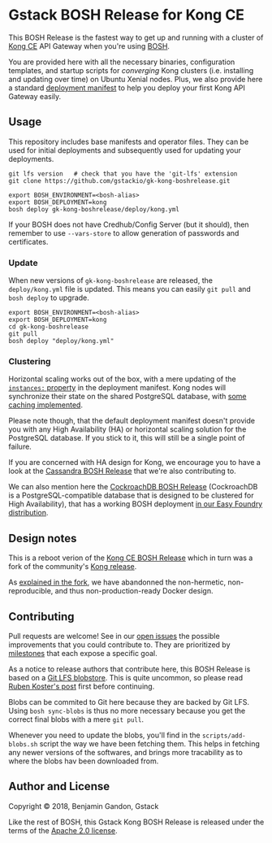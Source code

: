 # Gstack BOSH Release for Kong CE

This BOSH Release is the fastest way to get up and running with a cluster of
[Kong CE][kong_ce] API Gateway when you're using [BOSH][bosh_io].

You are provided here with all the necessary binaries, configuration
templates, and startup scripts for _converging_ Kong clusters (i.e. installing
and updating over time) on Ubuntu Xenial nodes. Plus, we also provide here a
standard [deployment manifest][depl_manifest] to help you deploy your first
Kong API Gateway easily.

[bosh_io]: https://bosh.io/
[kong_ce]: https://konghq.com/kong-community-edition/
[depl_manifest]: ./deploy/kong.yml



## Usage

This repository includes base manifests and operator files. They can be used
for initial deployments and subsequently used for updating your deployments.

```
git lfs version   # check that you have the 'git-lfs' extension
git clone https://github.com/gstackio/gk-kong-boshrelease.git

export BOSH_ENVIRONMENT=<bosh-alias>
export BOSH_DEPLOYMENT=kong
bosh deploy gk-kong-boshrelease/deploy/kong.yml
```

If your BOSH does not have Credhub/Config Server (but it should), then
remember to use `--vars-store` to allow generation of passwords and
certificates.



### Update

When new versions of `gk-kong-boshrelease` are released, the `deploy/kong.yml`
file is updated. This means you can easily `git pull` and `bosh deploy` to
upgrade.

```
export BOSH_ENVIRONMENT=<bosh-alias>
export BOSH_DEPLOYMENT=kong
cd gk-kong-boshrelease
git pull
bosh deploy "deploy/kong.yml"
```



### Clustering

Horizontal scaling works out of the box, with a mere updating of the
[`instances:` property][instances_prop] in the deployment manifest. Kong nodes
will synchronize their state on the shared PostgreSQL database, with
[some caching implemented][db_update_frequency_doc].

Please note though, that the default deployment manifest doesn't provide you
with any High Availability (HA) or horizontal scaling solution for the
PostgreSQL database. If you stick to it, this will still be a single point of
failure.

If you are concerned with HA design for Kong, we encourage you to have a look
at the [Cassandra BOSH Release][cassandra_release] that we're also
contributing to.

We can also mention here the [CockroachDB BOSH Release][cockroachdb_release]
(CockroachDB is a PostgreSQL-compatible database that is designed to be
clustered for High Availability), that has a working BOSH deployment
[in our Easy Foundry distribution][cockroachdb_gbe_spec].

[instances_prop]: ./blob/v1.0.0/manifests/kong.yml#L7
[db_update_frequency_doc]: https://docs.konghq.com/0.14.x/clustering/#1-db_update_frequency-default-5s
[cassandra_release]: https://github.com/orange-cloudfoundry/cassandra-boshrelease
[cockroachdb_release]: https://github.com/cppforlife/cockroachdb-release
[cockroachdb_gbe_spec]: https://github.com/gstackio/gstack-bosh-environment/blob/master/deployments/cockroachdb/conf/spec.yml



## Design notes

This is a reboot verion of the [Kong CE BOSH Release][kong_ce_release] which
in turn was a fork of the community's [Kong release][kong_release].

As [explained in the fork][design_notes], we have abandonned the non-hermetic,
non-reproducible, and thus non-production-ready Docker design.

[kong_ce_release]: https://github.com/gstackio/kong-ce-boshrelease
[kong_release]: https://github.com/cloudfoundry-community/kong-boshrelease
[design_notes]: https://github.com/gstackio/kong-ce-boshrelease#design-notes



## Contributing

Pull requests are welcome! See in our [open issues](./issues) the possible
improvements that you could contribute to. They are prioritized by
[milestones](./milestones) that each expose a specific goal.

As a notice to release authors that contribute here, this BOSH Release is
based on a [Git LFS blobstore][git-lfs-blobstore]. This is quite uncommon, so
please read [Ruben Koster's post][git-lfs-blobstore] first before continuing.

Blobs can be commited to Git here because they are backed by Git LFS. Using
`bosh sync-blobs` is thus no more necessary because you get the correct final
blobs with a mere `git pull`.

Whenever you need to update the blobs, you'll find in the
`scripts/add-blobs.sh` script the way we have been fetching them. This helps
in fetching any newer versions of the softwares, and brings more tracability
as to where the blobs hav been downloaded from.

[git-lfs-blobstore]: https://starkandwayne.com/blog/bosh-releases-with-git-lfs/



## Author and License

Copyright © 2018, Benjamin Gandon, Gstack

Like the rest of BOSH, this Gstack Kong BOSH Release is released under the
terms of the [Apache 2.0 license](http://www.apache.org/licenses/LICENSE-2.0).
